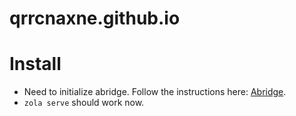 # qrrcnaxne.github.io

# Install
 - Need to initialize abridge. Follow the instructions here: [Abridge](https://github.com/jieiku/abridge?tab=readme-ov-file#2-install-abridge).
 - `zola serve` should work now. 